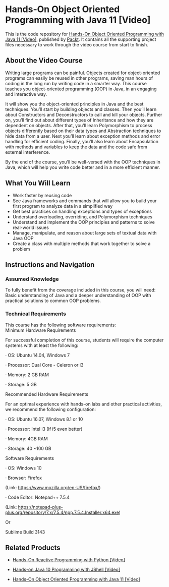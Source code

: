 # Hands-On Object Oriented Programming with Java 11 [Video]
This is the code repository for [Hands-On Object Oriented Programming with Java 11 [Video]](https://www.packtpub.com/application-development/hands-object-oriented-programming-java-11-video?utm_source=github&utm_medium=repository&utm_campaign=9781788997393), published by [Packt](https://www.packtpub.com/?utm_source=github). It contains all the supporting project files necessary to work through the video course from start to finish.
## About the Video Course
Writing large programs can be painful. Objects created for object-oriented programs can easily be reused in other programs, saving man hours of coding in the long run by writing code in a smarter way. This course teaches you object-oriented programming (OOP) in Java, in an engaging and interactive way.

It will show you the object-oriented principles in Java and the best techniques. You’ll start by building objects and classes. Then you’ll learn about Constructors and Deconstructors to call and kill your objects. Further on, you’ll find out about different types of Inheritance and how they are dependent on objects. After that, you’ll learn Polymorphism to process objects differently based on their data types and Abstraction techniques to hide data from a user. Next you’ll learn about exception methods and error handling for efficient coding. Finally, you’ll also learn about Encapsulation with methods and variables to keep the data and the code safe from external interference.

By the end of the course, you’ll be well-versed with the OOP techniques in Java, which will help you write code better and in a more efficient manner.

<H2>What You Will Learn</H2>
<DIV class=book-info-will-learn-text>
<UL>
<LI>Work faster by reusing code 
<LI>See Java frameworks and commands that will allow you to build your first program to analyze data in a simplified way 
<LI>Get best practices on handling exceptions and types of exceptions 
<LI>Understand overloading, overriding, and Polymorphism techniques 
<LI>Understand and implement the OOP principles and patterns to solve real-world issues&nbsp; 
<LI>Manage, manipulate, and reason about large sets of textual data with Java OOP 
<LI>Create a class with multiple methods that work together to solve a problem </LI></UL></DIV>

## Instructions and Navigation
### Assumed Knowledge
To fully benefit from the coverage included in this course, you will need:<br/>
Basic understanding of Java and a deeper understanding of OOP with practical solutions to common OOP problems.
### Technical Requirements
This course has the following software requirements:<br/>
Minimum Hardware Requirements

For successful completion of this course, students will require the computer systems with at least the following:

·         OS: Ubuntu 14.04, Windows 7

·         Processor: Dual Core - Celeron or i3

·         Memory: 2 GB RAM

·         Storage: 5 GB

Recommended Hardware Requirements

For an optimal experience with hands-on labs and other practical activities, we recommend the following configuration:

·         OS: Ubuntu 16.07, Windows 8.1 or 10

·         Processor: Intel i3 (If i5 even better) 

·         Memory: 4GB RAM

·         Storage: 40 ~100 GB

Software Requirements

·         OS: Windows 10

·         Browser: Firefox 

(Link: https://www.mozilla.org/en-US/firefox/)

·         Code Editor: Notepad++ 7.5.4 

(Link: https://notepad-plus-plus.org/repository/7.x/7.5.4/npp.7.5.4.Installer.x64.exe)

Or

Sublime Build 3143 

## Related Products
* [Hands-On Reactive Programming with Python [Video]](https://www.packtpub.com/application-development/hands-reactive-programming-python-video?utm_source=github&utm_medium=repository&utm_campaign=9781789138795)

* [Hands-on Java 10 Programming with JShell [Video]](https://www.packtpub.com/application-development/hands-java-10-programming-jshell-video?utm_source=github&utm_medium=repository&utm_campaign=9781787122901)

* [Hands-On Object Oriented Programming with Java 11 [Video]](https://www.packtpub.com/application-development/hands-object-oriented-programming-java-11-video?utm_source=github&utm_medium=repository&utm_campaign=9781788997393)

